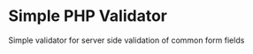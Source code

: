 Simple PHP Validator
=========================

Simple validator for server side validation of common form fields


